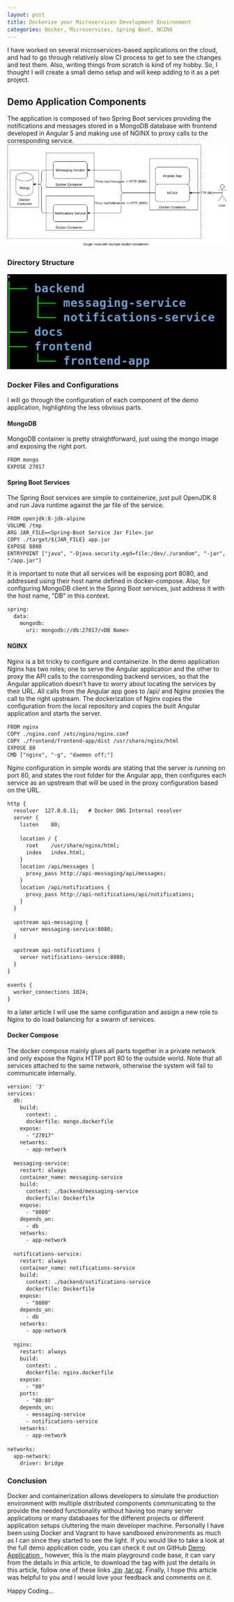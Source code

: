 ```yaml
---
layout: post
title: Dockerize your Microservices Development Environment
categories: Docker, Microservices, Spring Boot, NGINX
---
```


I have worked on several microservices-based applications on the cloud, and had to go through relatively slow CI process to get to see the changes and test them. Also, writing things from scratch is kind of my hobby. So, I thought I will create a small demo setup and will keep adding to it as a pet project.

## Demo Application Components
The application is composed of two Spring Boot services providing the notifications and messages stored in a MongoDB database with frontend developed in Angular 5 and making use of NGINX to proxy calls to the corresponding service.
![Demo Structure](/assets/docker-microservices-diagram.png)

### Directory Structure
![Directory Structure](/assets/docker-microservices-dev-env-directory-structure.png)

### Docker Files and Configurations
I will go through the configuration of each component of the demo application, highlighting the less obvious parts.

#### MongoDB
MongoDB container is pretty straightforward, just using the mongo image and exposing the right port.
```
FROM mongo
EXPOSE 27017
```

#### Spring Boot Services
The Spring Boot services are simple to containerize, just pull OpenJDK 8 and run Java runtime against the jar file of the service.
```
FROM openjdk:8-jdk-alpine
VOLUME /tmp
ARG JAR_FILE=<Spring-Boot Service Jar File>.jar
COPY ./target/${JAR_FILE} app.jar
EXPOSE 8080
ENTRYPOINT ["java", "-Djava.security.egd=file:/dev/./urandom", "-jar", "/app.jar"]
```
It is important to note that all services will be exposing port 8080, and addressed using their host name defined in docker-compose.
Also, for configuring MongoDB client in the Spring Boot services, just address it with the host name, "DB" in this context.
```
spring:
  data:
    mongodb:
      uri: mongodb://db:27017/<DB Name>
```

#### NGINX
Nginx is a bit tricky to configure and containerize. In the demo application Nginx has two roles; one to serve the Angular application and the other to proxy the API calls to the corresponding backend services, so that the Angular application doesn't have to worry about locating the services by their URL. All calls from the Angular app goes to /api/<service name> and Nginx proxies the call to the right upstream.
The dockerization of Nginx copies the configuration from the local repository and copies the built Angular application and starts the server.
```
FROM nginx
COPY ./nginx.conf /etc/nginx/nginx.conf
COPY ./frontend/frontend-app/dist /usr/share/nginx/html
EXPOSE 80
CMD ["nginx", "-g", "daemon off;"]
```

Nginx configuration in simple words are stating that the server is running on port 80, and states the root folder for the Angular app, then configures each service as an upstream that will be used in the proxy configuration based on the URL.
```
http {
  resolver  127.0.0.11;   # Docker DNS Internal resolver
  server {
    listen    80;

    location / {
      root    /usr/share/nginx/html;
      index   index.html;
    }
    location /api/messages {
      proxy_pass http://api-messaging/api/messages;
    }
    location /api/notifications {
      proxy_pass http://api-notifications/api/notifications;
    }
  }

  upstream api-messaging {
    server messaging-service:8080;
  }

  upstream api-notifications {
    server notifications-service:8080;
  }
}

events {
  worker_connections 1024;
}
```
In a later article I will use the same configuration and assign a new role to Nginx to do load balancing for a swarm of services.

#### Docker Compose
The docker compose mainly glues all parts together in a private network and only expose the Nginx HTTP port 80 to the outside world.
Note that all services attached to the same network, otherwise the system will fail to communicate internally.
```
version: '3'
services:
  db:
    build:
      context: .
      dockerfile: mongo.dockerfile
    expose:
      - "27017"
    networks:
      - app-network

  messaging-service:
    restart: always
    container_name: messaging-service
    build:
      context: ./backend/messaging-service
      dockerfile: Dockerfile
    expose:
      - "8080"
    depends_on:
      - db
    networks:
      - app-network

  notifications-service:
    restart: always
    container_name: notifications-service
    build:
      context: ./backend/notifications-service
      dockerfile: Dockerfile
    expose:
      - "8080"
    depends_on:
      - db
    networks:
      - app-network

  nginx:
    restart: always
    build:
      context: .
      dockerfile: nginx.dockerfile
    expose:
      - "80"
    ports:
      - "80:80"
    depends_on:
      - messaging-service
      - notifications-service
    networks:
      - app-network

networks:
  app-network:
    driver: bridge
```

### Conclusion
Docker and containerization allows developers to simulate the production environment with multiple distributed components communicating to the provide the needed functionality without having too many server applications or many databases for the different projects or different application setups cluttering the main developer machine. Personally I have been using Docker and Vagrant to have sandboxed environments as much as I can since they started to see the light.
If you would like to take a look at the full demo application code, you can check it out on GitHub
[Demo Application ](https://github.com/ahmedabadawi/playground-docker-spring-angular), however, this is the main playground code base, it can vary from the details in this article, to download the tag with just the details in this article, follow one of these links [.zip](https://github.com/ahmedabadawi/playground-docker-spring-angular/archive/v1.0.zip) [.tar.gz](https://github.com/ahmedabadawi/playground-docker-spring-angular/archive/v1.0.tar.gz).
Finally, I hope this article was helpful to you and I would love your feedback and comments on it.

Happy Coding...
